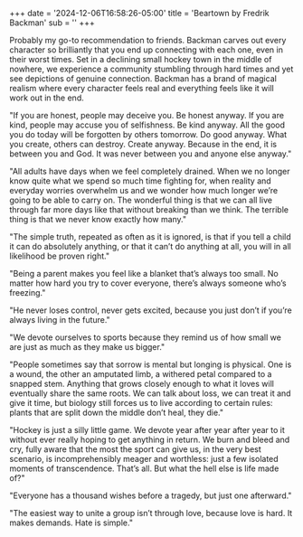 +++
date = '2024-12-06T16:58:26-05:00'
title = 'Beartown by Fredrik Backman'
sub = ''
+++

Probably my go-to recommendation to friends. Backman carves out every character so brilliantly that you end up connecting with each one, even in their worst times. Set in a declining small hockey town in the middle of nowhere, we experience a community stumbling through hard times and yet see depictions of genuine connection. Backman has a brand of magical realism where every character feels real and everything feels like it will work out in the end.

"If you are honest, people may deceive you. Be honest anyway. If you are kind, people may accuse you of selfishness. Be kind anyway. All the good you do today will be forgotten by others tomorrow. Do good anyway. What you create, others can destroy. Create anyway. Because in the end, it is between you and God. It was never between you and anyone else anyway."

"All adults have days when we feel completely drained. When we no longer know quite what we spend so much time fighting for, when reality and everyday worries overwhelm us and we wonder how much longer we’re going to be able to carry on. The wonderful thing is that we can all live through far more days like that without breaking than we think. The terrible thing is that we never know exactly how many."

"The simple truth, repeated as often as it is ignored, is that if you tell a child it can do absolutely anything, or that it can’t do anything at all, you will in all likelihood be proven right."

"Being a parent makes you feel like a blanket that’s always too small. No matter how hard you try to cover everyone, there’s always someone who’s freezing."

"He never loses control, never gets excited, because you just don’t if you’re always living in the future."

"We devote ourselves to sports because they remind us of how small we are just as much as they make us bigger."

"People sometimes say that sorrow is mental but longing is physical. One is a wound, the other an amputated limb, a withered petal compared to a snapped stem. Anything that grows closely enough to what it loves will eventually share the same roots. We can talk about loss, we can treat it and give it time, but biology still forces us to live according to certain rules: plants that are split down the middle don’t heal, they die."

"Hockey is just a silly little game. We devote year after year after year to it without ever really hoping to get anything in return. We burn and bleed and cry, fully aware that the most the sport can give us, in the very best scenario, is incomprehensibly meager and worthless: just a few isolated moments of transcendence. That’s all. But what the hell else is life made of?"

"Everyone has a thousand wishes before a tragedy, but just one afterward."

"The easiest way to unite a group isn’t through love, because love is hard. It makes demands. Hate is simple."



